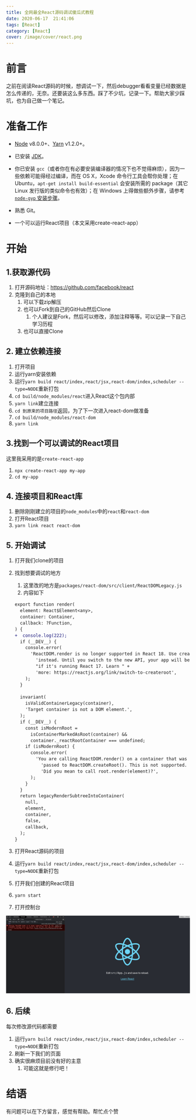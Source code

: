 ```yaml
---
title: 全网最全React源码调试傻瓜式教程
date: 2020-06-17  21:41:06
tags: [React]
category: [React]
cover: /image/cover/react.png
---
```

# 前言

之前在阅读React源码的时候，想调试一下，然后debugger看看变量已经数据是怎么传递的，无奈。还要装这么多东西。踩了不少坑，记录一下。帮助大家少踩坑，也为自己做一个笔记。

# 准备工作

- [Node](https://nodejs.org/) v8.0.0+、[Yarn](https://yarnpkg.com/en/) v1.2.0+。
- 已安装 [JDK](https://www.oracle.com/technetwork/java/javase/downloads/index.html)。
- 你已安装 `gcc`（或者你在有必要安装编译器的情况下也不觉得麻烦），因为一些依赖可能得经过编译，而在 OS X，Xcode 命令行工具会帮你处理；在 Ubuntu，`apt-get install build-essential` 会安装所需的 package（其它 Linux 发行版的类似命令也有效）；在 Windows 上得做些额外步骤，请参考 [`node-gyp` 安装步骤](https://github.com/nodejs/node-gyp#installation)。
- 熟悉 Git。

- 一个可以运行React项目（本文采用create-react-app）

# 开始

## 1.获取源代码

1. 打开源码地址：https://github.com/facebook/react
2. 克隆到自己的本地
   1. 可以下载zip解压
   2. 也可以Fork到自己的GitHub然后Clone
      1. 个人建议是Fork，然后可以修改，添加注释等等。可以记录一下自己学习历程
   3. 也可以直接Clone

## 2. 建立依赖连接

1. 打开项目
2. 运行yarn安装依赖
3. 运行`yarn build react/index,react/jsx,react-dom/index,scheduler --type=NODE`重新打包
4. `cd build/node_modules/react`进入React这个包内部
5. `yarn link`建立连接
6. `cd 到原来的项目路径`返回，为了下一次进入react-dom做准备
7. `cd build/node_modules/react-dom`
8. `yarn link`

## 3.找到一个可以调试的React项目

这里我采用的是`create-react-app`

1. `npx create-react-app my-app`
2. `cd my-app`

## 4. 连接项目和React库

1. 删除刚刚建立的项目的`node_modules`中的`react`和`react-dom`
2. 打开React项目
3. `yarn link react react-dom`

## 5. 开始调试

1. 打开我们clone的项目

2. 找到想要调试的地方

   1. 这里改的地方是`packages/react-dom/src/client/ReactDOMLegacy.js`
   2. 内容如下

   ```diff
   export function render(
     element: React$Element<any>,
     container: Container,
     callback: ?Function,
   ) {
   +  console.log(222);
     if (__DEV__) {
       console.error(
         'ReactDOM.render is no longer supported in React 18. Use createRoot ' +
           'instead. Until you switch to the new API, your app will behave as ' +
           "if it's running React 17. Learn " +
           'more: https://reactjs.org/link/switch-to-createroot',
       );
     }
   
     invariant(
       isValidContainerLegacy(container),
       'Target container is not a DOM element.',
     );
     if (__DEV__) {
       const isModernRoot =
         isContainerMarkedAsRoot(container) &&
         container._reactRootContainer === undefined;
       if (isModernRoot) {
         console.error(
           'You are calling ReactDOM.render() on a container that was previously ' +
             'passed to ReactDOM.createRoot(). This is not supported. ' +
             'Did you mean to call root.render(element)?',
         );
       }
     }
     return legacyRenderSubtreeIntoContainer(
       null,
       element,
       container,
       false,
       callback,
     );
   }
   ```

3. 打开React源码的项目
4. 运行`yarn build react/index,react/jsx,react-dom/index,scheduler --type=NODE`重新打包
5. 打开我们创建的React项目
6. `yarn start`
7. 打开控制台

![console](/image/reactDebugger/console.png)

## 6. 后续

每次修改源代码都需要

1. 运行`yarn build react/index,react/jsx,react-dom/index,scheduler --type=NODE`重新打包
2. 刷新一下我们的页面
3. 确实很麻烦目前没有好的主意
   1. 可能这就是修行吧！

# 结语

有问题可以在下方留言，感觉有帮助。帮忙点个赞